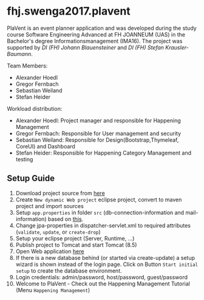 # fhj.swenga2017.plavent
PlaVent is an event planner application and was developed during the study course Software Engineering Advanced at FH JOANNEUM (UAS)
in the Bachelor's degree Informationsmanagement (IMA16). The project was supported by *DI (FH) Johann Blauensteiner* and *DI (FH) Stefan Krausler-Baumann*.

Team Members:
- Alexander Hoedl
- Gregor Fernbach
- Sebastian Weiland
- Stefan Heider

Workload distribution:
- Alexander Hoedl: Project manager and responsible for Happening Management
- Gregor Fernbach: Responsible for User management and security
- Sebastian Weiland: Responsible for Design(Bootstrap,Thymeleaf, CoreUI) and Dashboard
- Stefan Heider: Responsible for Happening Category Management and testing 


## Setup Guide
1. Download project source from [here](https://github.com/sweiland/fhj.swenga2017.plavent/releases/tag/v1.0.9)
2. Create ``New dynamic Web project`` eclipse project, convert to maven project and import sources  
3. Setup ``app.properties`` in folder ``src`` (db-connection-information and mail-information) based on [this](https://gist.github.com/sweiland/d6fed135f0b072ac6afc12ec00cc81d0).
4. Change jpa-properties in dispatcher-servlet.xml to required attributes (``validate``, ``update``, or ``create-drop``)
5. Setup your eclipse project (Server, Runtime, ...)
6. Publish project to Tomcat and start Tomcat (8.5)
7. Open Web application [here](http://localhost:8080/fhj.swenga2017.plavent/)
8. If there is a new database behind (or started via create-update) a setup wizard is shown instead of the login page. Click on Button ``Start initial setup`` to create the database environment.
9. Login credentials: admin/password, host/password, guest/password
10. Welcome to PlaVent - Check out the Happening Management Tutorial (Menu ``Happening Management``)
